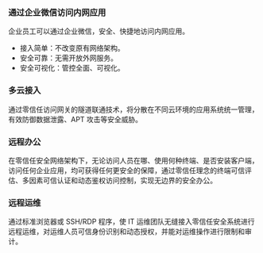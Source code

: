### 通过企业微信访问内网应用
企业员工可以通过企业微信，安全、快捷地访问内网应用。
- 接入简单：不改变原有网络架构。
- 安全可靠：无需开放外网服务。
- 安全可视化：管控全面、可视化。
 
### 多云接入
通过零信任访问网关的隧道联通技术，将分散在不同云环境的应用系统统一管理，有效防御数据泄露、APT 攻击等安全威胁。

### 远程办公
在零信任安全网络架构下，无论访问人员在哪、使用何种终端、是否安装客户端，访问任何企业应用，均可获得任何更安全的保障，通过零信任理念的终端可信评估、多因素可信认证和动态鉴权访问控制，实现无边界的安全办公。

### 远程运维
通过标准浏览器或 SSH/RDP 程序，使 IT 运维团队无缝接入零信任安全系统进行远程运维，对运维人员可信身份识别和动态授权，并能对运维操作进行限制和审计。
